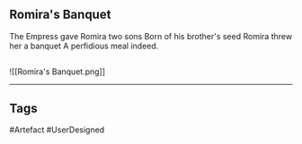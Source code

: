 ## Romira's Banquet
The Empress gave Romira two sons
Born of his brother's seed
Romira threw her a banquet
A perfidious meal indeed.
## 
![[Romira's Banquet.png]]

---
## Tags
#Artefact
#UserDesigned 